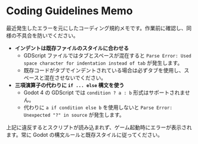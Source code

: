 # Coding Guidelines Memo

最近発生したエラーを元にしたコーディング規約メモです。作業前に確認し、同様の不具合を防いでください。

- **インデントは既存ファイルのスタイルに合わせる**
  - GDScript ファイルではタブとスペースが混在すると `Parse Error: Used space character for indentation instead of tab` が発生します。
  - 既存コードがタブでインデントされている場合は必ずタブを使用し、スペースと混在させないでください。
- **三項演算子の代わりに `if ... else` 構文を使う**
  - Godot 4 の GDScript では `condition ? a : b` 形式はサポートされません。
  - 代わりに `a if condition else b` を使用しないと `Parse Error: Unexpected "?" in source` が発生します。

上記に違反するとスクリプトが読み込まれず、ゲーム起動時にエラーが表示されます。常に Godot の構文ルールと既存スタイルに従ってください。
